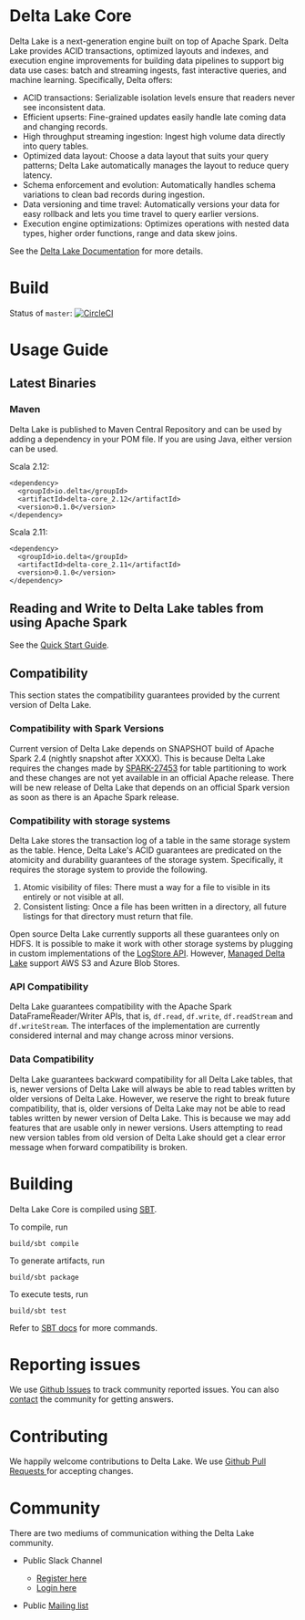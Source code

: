 # Delta Lake Core

Delta Lake is a next-generation engine built on top of Apache Spark. Delta Lake provides ACID transactions, optimized layouts and indexes, and execution engine improvements for building data pipelines to support big data use cases: batch and streaming ingests, fast interactive queries, and machine learning. Specifically, Delta offers:

- ACID transactions: Serializable isolation levels ensure that readers never see inconsistent data.
- Efficient upserts: Fine-grained updates easily handle late coming data and changing records.
- High throughput streaming ingestion: Ingest high volume data directly into query tables.
- Optimized data layout: Choose a data layout that suits your query patterns; Delta Lake automatically manages the layout to reduce query latency.
- Schema enforcement and evolution: Automatically handles schema variations to clean bad records during ingestion.
- Data versioning and time travel: Automatically versions your data for easy rollback and lets you time travel to query earlier versions.
- Execution engine optimizations: Optimizes operations with nested data types, higher order functions, range and data skew joins.

See the [Delta Lake Documentation](https://docs.delta.io) for more details.

# Build

Status of `master`: [![CircleCI](https://circleci.com/gh/delta-io/delta/tree/master.svg?style=svg)](https://circleci.com/gh/delta-io/delta/tree/master)

# Usage Guide

## Latest Binaries

### Maven

Delta Lake is published to Maven Central Repository and can be used by adding a dependency in your POM file. If you are using Java, either version can be used.

Scala 2.12:

    <dependency>
      <groupId>io.delta</groupId>
      <artifactId>delta-core_2.12</artifactId>
      <version>0.1.0</version>
    </dependency>

Scala 2.11:

    <dependency>
      <groupId>io.delta</groupId>
      <artifactId>delta-core_2.11</artifactId>
      <version>0.1.0</version>
    </dependency>

## Reading and Write to Delta Lake tables from using Apache Spark

See the [Quick Start Guide](https://docs.delta.io).

## Compatibility

This section states the compatibility guarantees provided by the current version of Delta Lake.

### Compatibility with Spark Versions

Current version of Delta Lake depends on SNAPSHOT build of Apache Spark 2.4 (nightly snapshot after XXXX). This is because Delta Lake requires the changes made by [SPARK-27453](https://issues.apache.org/jira/browse/SPARK-27453) for table partitioning to work and these changes are not yet available in an official Apache release. There will be new release of Delta Lake that depends on an official Spark version as soon as there is an Apache Spark release.

### Compatibility with storage systems

Delta Lake stores the transaction log of a table in the same storage system as the table. Hence, Delta Lake's ACID guarantees are predicated on the atomicity and durability guarantees of the storage system. Specifically, it requires the storage system to provide the following. 

1. Atomic visibility of files: There must a way for a file to visible in its entirely or not visible at all. 
2. Consistent listing: Once a file has been written in a directory, all future listings for that directory must return that file.

Open source Delta Lake currently supports all these guarantees only on HDFS. It is possible to make it work with other storage systems by plugging in custom implementations of the [LogStore API](XXX). However, [Managed Delta Lake](XXX) support AWS S3 and Azure Blob Stores.

### API Compatibility

Delta Lake guarantees compatibility with the Apache Spark DataFrameReader/Writer APIs, that is, `df.read`, `df.write`, `df.readStream` and `df.writeStream`. The interfaces of the implementation are currently considered internal and may change across minor versions.

### Data Compatibility

Delta Lake guarantees backward compatibility for all Delta Lake tables, that is, newer versions of Delta Lake will always be able to read tables written by older versions of Delta Lake. However, we reserve the right to break future compatibility, that is, older versions of Delta Lake may not be able to read tables written by newer version of Delta Lake. This is because we may add features that are usable only in newer versions. Users attempting to read new version tables from old version of Delta Lake should get a clear error message when forward compatibility is broken.

# Building

Delta Lake Core is compiled using [SBT](https://www.scala-sbt.org/1.x/docs/Command-Line-Reference.html). 

To compile, run

    build/sbt compile

To generate artifacts, run

    build/sbt package

To execute tests, run
  
    build/sbt test

Refer to [SBT docs](https://www.scala-sbt.org/1.x/docs/Command-Line-Reference.html) for more commands.

# Reporting issues
We use [Github Issues](/../../issues/) to track community reported issues. You can also [contact](#community) the community for getting answers.

# Contributing 
We happily welcome contributions to Delta Lake. We use [Github Pull Requests ](/../../pulls/) for accepting changes.

# Community

There are two mediums of communication withing the Delta Lake community. 

- Public Slack Channel
  - [Register here](https://join.slack.com/t/delta-users/shared_invite/enQtNTY1NDg0ODcxOTI1LWE3YjMxOTM4MmM0YWNhNjE2YmI2OGI4N2Y3MTRhOWQ1YzE3MTMyYTM5YzRiZWZlYzMwYzk0M2JiZmJhY2Q4NWI)
  - [Login here](https://delta-users.slack.com/)

- Public [Mailing list](https://groups.google.com/forum/#!forum/delta-users)
